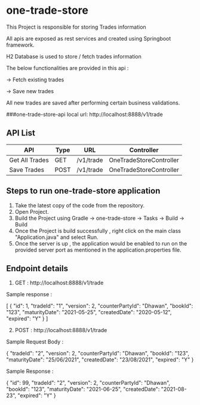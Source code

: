 # one-trade-store
 

This Project is responsible for storing Trades information

All apis are exposed as rest services and created using Springboot framework.

H2 Database is used to store / fetch trades information

The below functionalities are provided in this api :

-> Fetch existing trades

-> Save new trades

All new trades are saved after performing certain business validations.


###one-trade-store-api local url: 
http://localhost:8888/v1/trade


## API List

| API | Type | URL     | Controller
| --- | ---- | ---     | ----------
| Get All Trades | GET | /v1/trade |  OneTradeStoreController
| Save Trades    | POST | /v1/trade | OneTradeStoreController



## Steps to run one-trade-store application
1. Take the latest copy of the code from the repository.
2. Open Project.
3. Build the Project using Gradle -> one-trade-store -> Tasks -> Build -> Build
4. Once the Project is build successfully , right click on the main class "Application.java"
    and select Run.
5. Once the server is up , the application would be enabled to run on the provided server port as mentioned in the application.properties file.

## Endpoint details 
1. GET : http://localhost:8888/v1/trade

Sample response :

[
{
"id": 1,
"tradeId": "1",
"version": 2,
"counterPartyId": "Dhawan",
"bookId": "123",
"maturityDate": "2021-05-25",
"createdDate": "2020-05-12",
"expired": "Y"
}
]

2. POST : http://localhost:8888/v1/trade

Sample Request Body :

{
"tradeId": "2",
"version": 2,
"counterPartyId": "Dhawan",
"bookId": "123",
"maturityDate": "25/06/2021",
"createdDate": "23/08/2021",
"expired": "Y"
}

Sample Response :

{
"id": 99,
"tradeId": "2",
"version": 2,
"counterPartyId": "Dhawan",
"bookId": "123",
"maturityDate": "2021-06-25",
"createdDate": "2021-08-23",
"expired": "Y"
}

